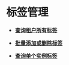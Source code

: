# 标签管理<a name="topic_300000006"></a>

 

-   **[查询租户所有标签](查询租户所有标签.md)**  

-   **[批量添加或删除标签](批量添加或删除标签.md)**  

-   **[查询单个实例标签](查询单个实例标签.md)**  


